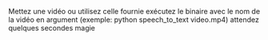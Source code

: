 Mettez une vidéo ou utilisez celle fournie
exécutez le binaire avec le nom de la vidéo en argument (exemple: python speech_to_text video.mp4)
attendez quelques secondes
magie
